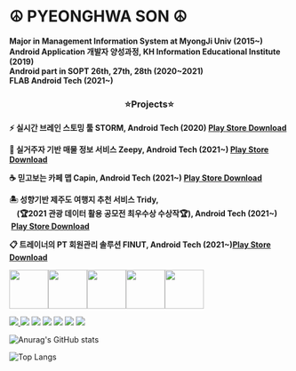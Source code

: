 # ☮ PYEONGHWA SON ☮

**Major in Management Information System at MyongJi Univ (2015~)**  
**Android Application 개발자 양성과정, KH Information Educational Institute (2019)**  
**Android part in SOPT 26th, 27th, 28th (2020~2021)**  
**FLAB Android Tech (2021~)**

### <center> ⭐Projects⭐ <center/>  
 
**⚡ 실시간 브레인 스토밍 툴 STORM,  Android Tech (2020) [Play Store Download](https://play.google.com/store/apps/details?id=com.stormers.storm)** 
 
**🏡 실거주자 기반 매물 정보 서비스 Zeepy,  Android Tech (2021~) [Play Store Download](https://play.google.com/store/apps/details?id=com.zeepy.zeepyforandroid)**  
 
**☕ 믿고보는 카페 맵 Capin,  Android Tech  (2021~) [Play Store Download](https://play.google.com/store/apps/details?id=com.caffeine.capin)**   
 
**🏝 성향기반 제주도 여행지 추천 서비스 Tridy,  
 &nbsp;&nbsp;&nbsp;&nbsp;(🏆2021 관광 데이터 활용 공모전 최우수상 수상작🏆), Android Tech (2021~) &nbsp;[Play Store Download](https://play.google.com/store/apps/details?id=org.journey.tridy_android)**  
 
**📋 트레이너의 PT 회원관리 솔루션 FINUT,  Android Tech (2021~)[Play Store Download](https://play.google.com/store/apps/details?id=org.flab.finut)**  
 
 

<img src="https://user-images.githubusercontent.com/56873136/145401778-02211fad-e4d0-4220-ae1d-0746930c4c57.png" width=70 height = 70/><img src="https://user-images.githubusercontent.com/56873136/145966879-1c794ff1-8a0f-4fa9-aa24-9629185f91b3.png" width=70 height = 70/><img src="https://user-images.githubusercontent.com/56873136/149709147-fb9f2da0-8a42-4fbe-9c70-21c9dfde1110.png" width=70 height = 70/><img src="https://user-images.githubusercontent.com/56873136/145968760-5af7a662-ab7b-44bd-aa7a-9d976f4ff621.png" width=70 height = 70/><img src="https://user-images.githubusercontent.com/56873136/145968109-75931fe1-e348-40fa-9c97-96093e931816.png" width=70 height = 70/>


<a href="https://github.com/SONPYEONGHWA/SONPYEONGHWA/edit/main/README.md" target="_blank"><img src="https://img.shields.io/badge/Kotlin-orange?style=flat-square&logo=Kotlin&logoColor=white"/> <a href="https://github.com/SONPYEONGHWA/SONPYEONGHWA/edit/main/README.md" target="_blank"><img src="https://img.shields.io/badge/Java-007396?style=flat-square&logo=java&logoColor=white"/></a> <a href="https://github.com/SONPYEONGHWA/SONPYEONGHWA/edit/main/README.md" target="_blank"><img src="https://img.shields.io/badge/AndroidStudio-3DDC84?style=flat-square&logo=androidstudio&logoColor=white"/></a> <a href="https://github.com/SONPYEONGHWA/SONPYEONGHWA/edit/main/README.md" target="_blank"><img src="https://img.shields.io/badge/Python-3776AB?style=flat-square&logo=python&logoColor=white"/></a> <a href="https://github.com/SONPYEONGHWA/SONPYEONGHWA/edit/main/README.md" target="_blank"><img src="https://img.shields.io/badge/SAP-0FAAFF?style=flat-square&logo=SAP&logoColor=white"/></a> <a href="https://github.com/SONPYEONGHWA/SONPYEONGHWA/edit/main/README.md" target="_blank"><img src="https://img.shields.io/badge/Notion-000000?style=flat-square&logo=notion&logoColor=white"/></a> <a href="https://github.com/SONPYEONGHWA/SONPYEONGHWA/edit/main/README.md" target="_blank"><img src="https://img.shields.io/badge/Slack-4a154b?style=flat-square&logo=notion&logoColor=white"/></a> 


![Anurag's GitHub stats](https://github-readme-stats.vercel.app/api?username=SONPYEONGHWA&hide=contribs,prs)

![Top Langs](https://github-readme-stats.vercel.app/api/top-langs/?username=SONPYEONGHWA&layout=compact)



